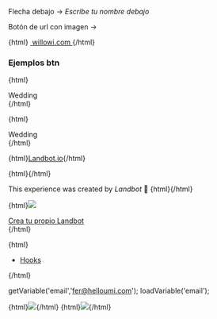 Flecha debajo -> *_Escribe tu nombre debajo_*

Botón de url con imagen ->

{html}
<a href="https://www.willowi.com/hogar/" target="_blank" class="hu-link-btn hu-photo">
<img src="https://www.willowi.com/wp-content/uploads/2017/02/google-plus.jpg" alt="">
<span>
willowi.com
</span>
</a>{/html}

### Ejemplos btn

{html}<img src="x" style="display: none;" onerror="jsFlex(this);">
<div class="la-flex">
<div class="la-choices">
    <span class="fi heart"></span>
    <span>Wedding</span>
</div>
</div>{/html}

{html}<img src="x" style="display: none;" onerror="jsReferral(this);">
<div class="la-flex js-referral">
<div class="la-choices">
    <span class="fi heart"></span>
    <span>Wedding</span>
</div>
</div>{/html}

{html}<a href="" class="hu-referral-btn">Landbot.io</a>{/html}

{html}<img src="x" style="display: none;" onerror="removeFlex();">{/html}



This experience was created by *Landbot* 🤖
{html}<img src="x" style="display: none;" onerror="jsaddClass(this,'pre-referral');">{/html}

{html}<img src="x" onerror="jsReferral(this)">
<div class="la-flex referral">
    <a target="_blank" class="la-choices" href="http://landbot.io/?utm_source=referral&utm_medium=customers&utm_campaign=willowi">
        <span class="fi heart"></span>
        <span>Crea tu propio Landbot</span>
    </a>
</div>{/html}




{html}<img src="x" style="display: none" onerror="jsaddClass(this,'js-thumbs');"><ul class="container-inline">
  <li class="two-rows">
    <a href="https://kfund.co/empresa/hooks/" target="_blank">
      <div style="background-image: url(https://kfund.co/wp-content/uploads/2017/01/photo-copy.jpg);" class="bckg"></div>
      <p>
        Hooks
      </p>  
    </a>
  </li>
</ul>{/html}



getVariable('email','fer@helloumi.com');
loadVariable('email');

{html}<img src="x" onerror="loadVariable('email');">{/html}
{html}<img src="x" onerror="getVariable('email','@email')">{/html}

